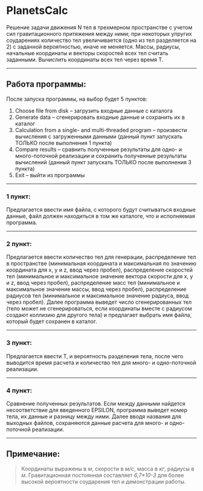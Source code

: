 # PlanetsCalc
Решение задачи движения N тел в трехмерном пространстве с учетом сил гравитационного притяжения между ними; 
при некоторых упругих соударениях количество тел увеличивается (одно из тел разделяется на 2) с заданной вероятностью, иначе не меняется. 
Массы, радиусы, начальные координаты и векторы скоростей всех тел считать заданными. Вычислить координаты всех тел через время T.
___
## Работа программы:

После запуска программы, на выбор будет 5 пунктов:
1. Choose file from disk – загрузить входные данные с каталога
2. Generate data – сгенерировать входные данные и сохранить их в каталог
3. Calculation from a single- and multi-threaded program – произвести вычисления с загруженными данными (данный пункт запускать ТОЛЬКО после выполнения 1 пункта)
4. Compare results – сравнить полученные результаты для одно- и много-поточной реализации и сохранить полученные результаты вычислений (данный пункт запускать ТОЛЬКО после выполнения 3 пункта)
5. Exit – выйти из программы
___
### 1 пункт:
Предлагается ввести имя файла, с которого будут считываться входные данные, файл должен находиться в том же каталоге, что и исполняемая программа.
___
### 2 пункт:
Предлагается ввести количество тел для генерации, распределение тел в пространстве (минимальная координата и максимальная по значению координата для x, y и z, ввод через пробел), распределение скоростей тел (минимальное и максимальное значение вектора скорости для x, y и z, ввод через пробел), распределение масс тел (минимальное и максимальное значение массы, ввод через пробел), распределение радиусов тел (минимальное и максимальное значение радиуса, ввод через пробел).
Далее программа выведет число сгенерированных тел (тело может не сгенерироваться, если координаты вместе с радиусом создают коллизию для другого тела) и предлагает выбрать имя файла, который будет сохранен в каталог.
___
### 3 пункт:
Предлагается ввести T, и вероятность разделения тела, после чего выводится время расчета и количество тел для много- и одно-поточной реализации.
___
### 4 пункт:
Сравнение полученных результатов. Если между данными найдется несоответствие для введенного EPSILON, программа выведет номер тела, их данные и разницу между ними. Далее вводя названия для выходных файлов, сохраняются данные расчета для много- и одно-поточной реализации.
___
## Примечание:
> Координаты выражены в _м_, скорости в _м/с_, масса в _кг_, радиусы в _м_. Гравитационная постоянная составляет _6,7*10-3_ для более высокой вероятности соударения тел и демонстрации работы.
